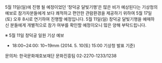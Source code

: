 5월 11일(일)에 진행 될 예정이었던 ‘창덕궁 달빛기행’은 많은 비가 예상된다는 기상청의 예보로 참가자분들에게 보다 쾌적하고 편안한 관람환경을 제공하기 위하여 5월 17일(토) 오후 8시로 연기하여 진행할 예정입니다. 5월 11일(일) 창덕궁 달빛기행을 예매하신 분들에게 개별적으로 참가 여부를 확인할 예정이오니 많은 양해 부탁드립니다.

※ 5월 11일 창덕궁 일원 기상 예보
  - 18:00~24:00: 10~19mm (2014. 5. 10(토) 15:00 기상청 발표 기준)

문의처: 한국문화재호보재단 문화진흥팀
02-2270-1233/1238